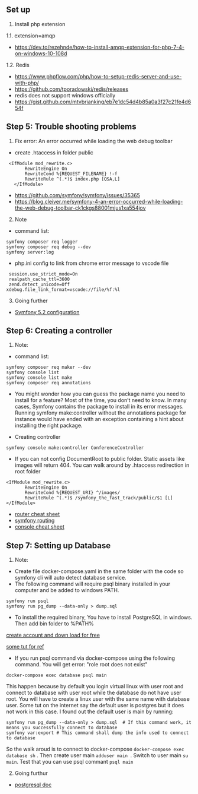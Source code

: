 

## Set up
1. Install php extension

1.1.  extension=amqp
- https://dev.to/rezehnde/how-to-install-amqp-extension-for-php-7-4-on-windows-10-108d

1.2. Redis
- https://www.phpflow.com/php/how-to-setup-redis-server-and-use-with-php/
- https://github.com/tporadowski/redis/releases
- redis does not support windows officially
- https://gist.github.com/mtvbrianking/eb7e1dc54d4b85a0a3f27c21fe4d654f

## Step 5: Trouble shooting problems
1. Fix error: An error occurred while loading the web debug toolbar
- create .htaccess in folder public
```
 <IfModule mod_rewrite.c>
       RewriteEngine On
       RewriteCond %{REQUEST_FILENAME} !-f
       RewriteRule ^(.*)$ index.php [QSA,L]
   </IfModule>
```
- https://github.com/symfony/symfony/issues/35365
- https://blog.cleiver.me/symfony-4-an-error-occurred-while-loading-the-web-debug-toolbar-ck1ckgs88001mjus1xa554jov

2. Note
- command list:
```
symfony composer req logger
symfony composer req debug --dev
symfony server:log
```
- php.ini config to link from chrome error message to vscode file
```
 session.use_strict_mode=On
 realpath_cache_ttl=3600
 zend.detect_unicode=Off
xdebug.file_link_format=vscode://file/%f:%l
```

3. Going further
- [Symfony 5.2 configuration](https://symfony.com/doc/current/configuration.html)

## Step 6: Creating a controller
1. Note:
- command list:
```
symfony composer req maker --dev
symfony console list
symfony console list make
symfony composer req annotations
```
- You might wonder how you can guess the package name you need to install for a feature? Most of the time, you don’t need to know. In many cases, Symfony contains the package to install in its error messages. Running symfony make:controller without the annotations package for instance would have ended with an exception containing a hint about installing the right package.

- Creating controller
```
symfony console make:controller ConferenceController
```
- If you can not config DocumentRoot to public folder. Static assets like images will return 404. You can walk around by .htaccess redirection in root folder
```
<IfModule mod_rewrite.c>
       RewriteEngine On
       RewriteCond %{REQUEST_URI} ^/images/
       RewriteRule ^(.*)$ /symfony_the_fast_track/public/$1 [L]
</IfModule>
```
- [router cheat sheet](https://github.com/andreia/symfony-cheat-sheets/blob/master/Symfony4/routing_en_part1.pdf)
- [symfony routing](https://symfony.com/doc/current/routing.html)
- [console cheat sheet](https://github.com/andreia/symfony-cheat-sheets/blob/master/Symfony4/console_en_42.pdf)

## Step 7: Setting up Database
1. Note:

- Create file docker-compose.yaml in the same folder with the code so symfony cli will auto detect database service.
- The following command will require psql binary installed in your computer and be added to windows PATH.
```
symfony run psql
symfony run pg_dump --data-only > dump.sql
```
- To install the required binary, You have to install PostgreSQL in windows. Then add bin folder to %PATH%

[create account and down load for free](https://www.enterprisedb.com/downloads/postgresql)

[some tut for ref](http://www.7codes.info/post/13/install-postgresql-in-xampp-on-windows-and-integrate-phppgadmin-tool)

- If you run psql command via docker-compose using the following command. You will get error: "role root does not exist"
```
docker-compose exec database psql main
```
This happen because by default you login virtual linux with user root and connect to database with user root while the database do not have user root. You will have to create a linux user with the same name with database user. Some tut on the internet say the default user is postgres but it does not work in this case. I found out the default user is main by running:
```
symfony run pg_dump --data-only > dump.sql  # If this command work, it means you successfully connect to database
symfony var:export # This command shall dump the info used to connect to database
```
So the walk aroud is to connect to docker-compose ```docker-compose exec database sh``` . Then create user main ```adduser main ```. Switch to user main ```su main```. Test that you can use psql commant ``` psql main ```

2. Going furthur
- [postgresql doc](https://www.postgresql.org/docs/current/index.html)